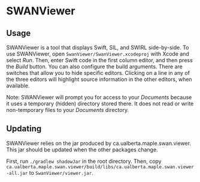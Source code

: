 # SWANViewer

## Usage

SWANViewer is a tool that displays Swift, SIL, and SWIRL side-by-side. To use SWANViewer, open `SwanViewer/SwanViewer.xcodeproj` with Xcode and select *Run*. Then, enter Swift code in the first column editor, and then press the *Build* button. You can also configure the build arguments. There are switches that allow you to hide specific editors. Clicking on a line in any of the three editors will highlight source information in the other editors, when available.

Note: SWANViewer will prompt you for access to your *Documents* because it uses a temporary (hidden) directory stored there. It does not read or write non-temporary files to your *Documents* directory.

## Updating

SWANViewer relies on the jar produced by ca.ualberta.maple.swan.viewer. This jar should be updated when the other packages change.

First, run `./gradlew shadowJar` in the root directory.
Then, copy `ca.ualberta.maple.swan.viewer/build/libs/ca.ualberta.maple.swan.viewer-all.jar` to `SwanViewer/viewer.jar`. 
